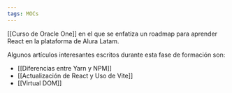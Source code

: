 ```yaml
---
tags: MOCs
---
```

[[Curso de Oracle One]] en el que se enfatiza un roadmap para aprender React en la plataforma de Alura Latam.

Algunos artículos interesantes escritos durante esta fase de formación son:

- [[Diferencias entre Yarn y NPM]]
- [[Actualización de React y Uso de Vite]]
- [[Virtual DOM]]